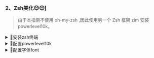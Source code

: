 ﻿### 2、Zsh美化😊😊]

> 由于本指南不使用 oh-my-zsh ,因此使用另一个 Zsh 框架 zim 安装 powerlevel10k。


<details><summary>🚀安装zsh终端</summary>

- 安装 zsh

  ```
  yum install zsh
  ```

</details>

<details><summary>🚀配置powerlevel10k</summary>

- 安装 zim

  ```
  curl -fsSL https://raw.githubusercontent.com/zimfw/install/master/install.zsh | zsh
  ```

- 编辑 Zsh 配置文件 ~/.zimrc ：

  ```
  vim ~/.zimrc

  # 在文件最后加入下面的一行文字，以添加 powerlevel10k 模块，然后退出。
  zmodule romkatv/powerlevel10k

  ```

- Start zsh!
  ```
  zsh
  ```

</details>

<details><summary>🚀配置字体font</summary>

> 在此时配置时，很多图标符号看不到，因为 powerlevel10k 中包含许多特殊图标符号，需要与之兼容的字体， 由于我们是用远程连接来使用昇腾的终端环境，所以字体依托的是电脑终端的字体

- 安装nerd fonts字体
>Nerd Fonts是一种用于编程和终端环境的字体集合，包含了大量的图标和符号，可以帮助开发人员更好地阅读和编辑代码。

- 打开[Nerd Fonts](https://github.com/ryanoasis/nerd-fonts)  github主仓库，点击releases，进入后选择想要的字体，这里推荐使用DroidSansM Nerd Font。

- 解压缩下载的字体文件。

- 右键单击字体文件，选择“安装”选项。

- 在终端或代码编辑器中选择新安装的字体。

</details>

